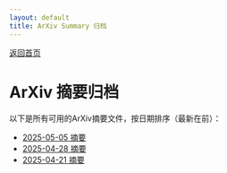 ```yaml
---
layout: default
title: ArXiv Summary 归档
---
```


[返回首页](index.md)

# ArXiv 摘要归档

以下是所有可用的ArXiv摘要文件，按日期排序（最新在前）：

- [2025-05-05 摘要](summary_20250505_041244.md)
- [2025-04-28 摘要](summary_20250428_041154.md)
- [2025-04-21 摘要](summary_20250421_041136.md)
